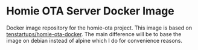 # Homie OTA Server Docker Image

Docker image repository for the homie-ota project. This image is based on [tenstartups/homie-ota-docker][tenstartups]. The main difference will be to base the image on debian instead of alpine which I do for convenience reasons.

[tenstartups]: https://github.com/tenstartups/homie-ota-docker
